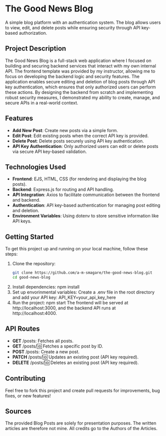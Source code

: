 # The Good News Blog
A simple blog platform with an authentication system. The blog allows users to view, edit, and delete posts while ensuring security through API key-based authorization.

## Project Description
The Good News Blog is a full-stack web application where I focused on building and securing backend services that interact with my own internal API. The frontend template was provided by my instructor, allowing me to focus on developing the backend logic and security features. The application enables secure editing and deletion of blog posts through API key authentication, which ensures that only authorized users can perform these actions. By designing the backend from scratch and implementing robust security measures, I demonstrated my ability to create, manage, and secure APIs in a real-world context.

## Features
- **Add New Post**: Create new posts via a simple form.
- **Edit Post**: Edit existing posts when the correct API key is provided.
- **Delete Post**: Delete posts securely using API key authentication.
- **API Key Authentication**: Only authorized users can edit or delete posts via secure API key-based validation.

## Technologies Used
- **Frontend**: EJS, HTML, CSS (for rendering and displaying the blog posts).
- **Backend**: Express.js for routing and API handling.
- **API Integration**: Axios to facilitate communication between the frontend and backend.
- **Authentication**:  API key-based authentication for managing post editing and deletion.
- **Environment Variables**: Using dotenv to store sensitive information like API keys.

## Getting Started
To get this project up and running on your local machine, follow these steps:
1. Clone the repository:
   ```bash
   git clone https://github.com/a-m-smagare/the-good-news-blog.git
   cd good-news-blog
2. Install dependencies:
   npm install
3. Set up envorinmental variables:
   Create a .env file in the root directory and add your API key:
   API_KEY=your_api_key_here
5. Run the project:
   npm start
   The frontend will be served at http://localhost:3000, and the backend API runs at http://localhost:4000.

## API Routes
- **GET** /posts: Fetches all posts.
- **GET** /posts/:id: Fetches a specific post by ID.
- **POST** /posts: Create a new post.
- **PATCH** /posts/:id: Updates an existing post (API key required).
- **DELETE** /posts/:id: Deletes an existing post (API key required).

## Contributing
Feel free to fork this project and create pull requests for improvements, bug fixes, or new features!

## Sources
The provided Blog Posts are solely for presentation purposes. The written articles are therefore not mine. All credits go to the Authors of the Articles.
